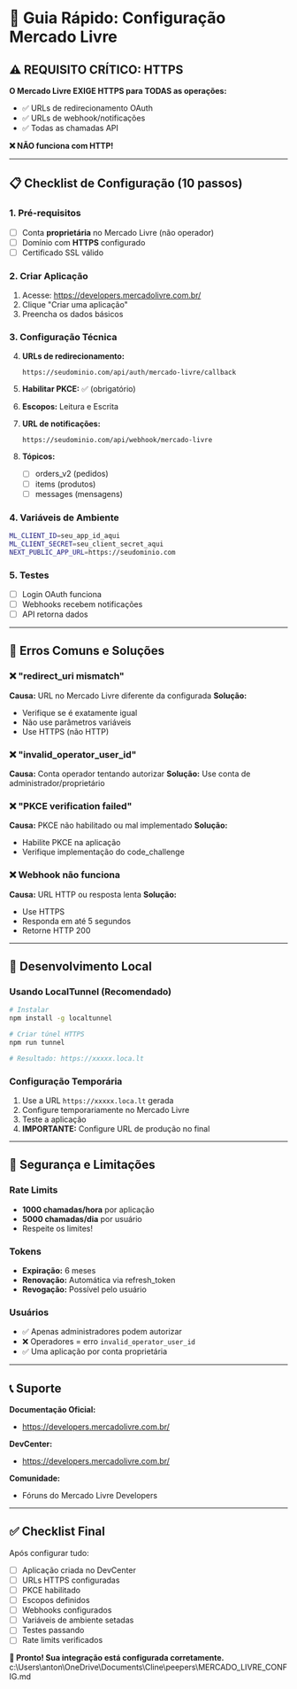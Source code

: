 # 🚀 Guia Rápido: Configuração Mercado Livre

## ⚠️ REQUISITO CRÍTICO: HTTPS

**O Mercado Livre EXIGE HTTPS para TODAS as operações:**

- ✅ URLs de redirecionamento OAuth
- ✅ URLs de webhook/notificações
- ✅ Todas as chamadas API

**❌ NÃO funciona com HTTP!**

---

## 📋 Checklist de Configuração (10 passos)

### 1. Pré-requisitos
- [ ] Conta **proprietária** no Mercado Livre (não operador)
- [ ] Domínio com **HTTPS** configurado
- [ ] Certificado SSL válido

### 2. Criar Aplicação
1. Acesse: https://developers.mercadolivre.com.br/
2. Clique "Criar uma aplicação"
3. Preencha os dados básicos

### 3. Configuração Técnica
4. **URLs de redirecionamento:**
   ```
   https://seudominio.com/api/auth/mercado-livre/callback
   ```

5. **Habilitar PKCE:** ✅ (obrigatório)

6. **Escopos:** Leitura e Escrita

7. **URL de notificações:**
   ```
   https://seudominio.com/api/webhook/mercado-livre
   ```

8. **Tópicos:**
   - [ ] orders_v2 (pedidos)
   - [ ] items (produtos)
   - [ ] messages (mensagens)

### 4. Variáveis de Ambiente
```bash
ML_CLIENT_ID=seu_app_id_aqui
ML_CLIENT_SECRET=seu_client_secret_aqui
NEXT_PUBLIC_APP_URL=https://seudominio.com
```

### 5. Testes
- [ ] Login OAuth funciona
- [ ] Webhooks recebem notificações
- [ ] API retorna dados

---

## 🚨 Erros Comuns e Soluções

### ❌ "redirect_uri mismatch"
**Causa:** URL no Mercado Livre diferente da configurada
**Solução:**
- Verifique se é exatamente igual
- Não use parâmetros variáveis
- Use HTTPS (não HTTP)

### ❌ "invalid_operator_user_id"
**Causa:** Conta operador tentando autorizar
**Solução:** Use conta de administrador/proprietário

### ❌ "PKCE verification failed"
**Causa:** PKCE não habilitado ou mal implementado
**Solução:**
- Habilite PKCE na aplicação
- Verifique implementação do code_challenge

### ❌ Webhook não funciona
**Causa:** URL HTTP ou resposta lenta
**Solução:**
- Use HTTPS
- Responda em até 5 segundos
- Retorne HTTP 200

---

## 🔧 Desenvolvimento Local

### Usando LocalTunnel (Recomendado)

```bash
# Instalar
npm install -g localtunnel

# Criar túnel HTTPS
npm run tunnel

# Resultado: https://xxxxx.loca.lt
```

### Configuração Temporária
1. Use a URL `https://xxxxx.loca.lt` gerada
2. Configure temporariamente no Mercado Livre
3. Teste a aplicação
4. **IMPORTANTE:** Configure URL de produção no final

---

## 🔐 Segurança e Limitações

### Rate Limits
- **1000 chamadas/hora** por aplicação
- **5000 chamadas/dia** por usuário
- Respeite os limites!

### Tokens
- **Expiração:** 6 meses
- **Renovação:** Automática via refresh_token
- **Revogação:** Possível pelo usuário

### Usuários
- ✅ Apenas administradores podem autorizar
- ❌ Operadores = erro `invalid_operator_user_id`
- ✅ Uma aplicação por conta proprietária

---

## 📞 Suporte

**Documentação Oficial:**
- https://developers.mercadolivre.com.br/

**DevCenter:**
- https://developers.mercadolivre.com.br/

**Comunidade:**
- Fóruns do Mercado Livre Developers

---

## ✅ Checklist Final

Após configurar tudo:

- [ ] Aplicação criada no DevCenter
- [ ] URLs HTTPS configuradas
- [ ] PKCE habilitado
- [ ] Escopos definidos
- [ ] Webhooks configurados
- [ ] Variáveis de ambiente setadas
- [ ] Testes passando
- [ ] Rate limits verificados

**🎉 Pronto! Sua integração está configurada corretamente.**</content>
<parameter name="filePath">c:\Users\anton\OneDrive\Documents\Cline\peepers\MERCADO_LIVRE_CONFIG.md